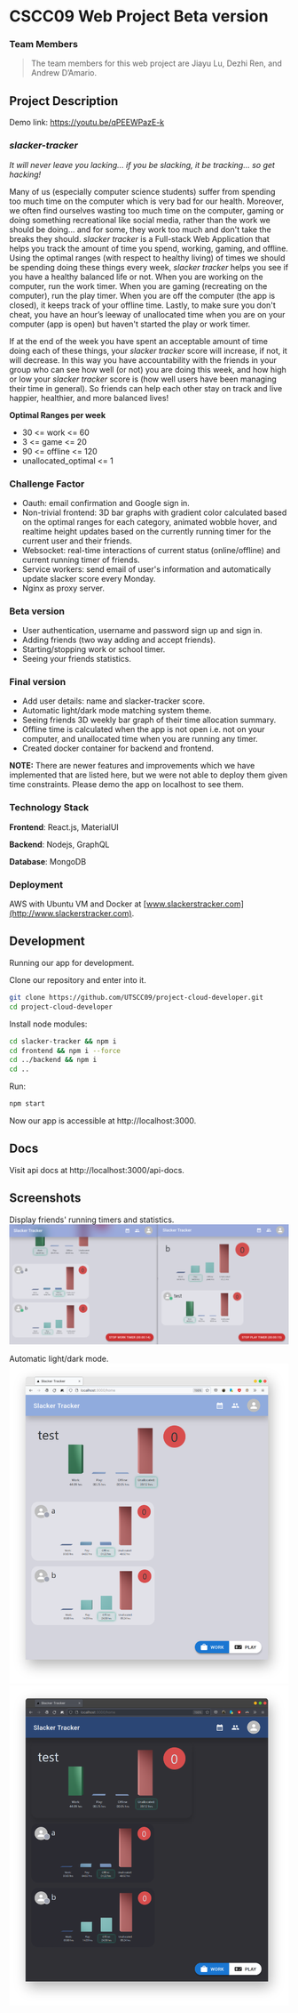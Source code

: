 # CSCC09 Web Project Beta version

### Team Members

> The team members for this web project are Jiayu Lu, Dezhi Ren, and Andrew D’Amario.

## Project Description

Demo link: https://youtu.be/qPEEWPazE-k

### *slacker-tracker*

*It will never leave you lacking... if you be slacking, it be tracking... so get hacking!*

Many of us (especially computer science students) suffer from spending too much time on the computer which is very bad for our health. Moreover, we often find ourselves wasting too much time on the computer, gaming or doing something recreational like social media, rather than the work we should be doing... and for some, they work too much and don't take the breaks they should. *slacker tracker* is a Full-stack Web Application that helps you track the amount of time you spend, working, gaming, and offline. Using the optimal ranges (with respect to healthy living) of times we should be spending doing these things every week, *slacker tracker* helps you see if you have a healthy balanced life or not. When you are working on the computer, run the work timer. When you are gaming (recreating on the computer), run the play timer. When you are off the computer (the app is closed), it keeps track of your offline time. Lastly, to make sure you don't cheat, you have an hour’s leeway of unallocated time when you are on your computer (app is open) but haven't started the play or work timer.

If at the end of the week you have spent an acceptable amount of time doing each of these things, your *slacker tracker* score will increase, if not, it will decrease. In this way you have accountability with the friends in your group who can see how well (or not) you are doing this week, and how high or low your *slacker tracker* score is (how well users have been managing their time in general). So friends can help each other stay on track and live happier, healthier, and more balanced lives!

**Optimal Ranges per week**

- 30 <= work <= 60
- 3 <= game <= 20
- 90 <= offline <= 120
- unallocated_optimal <= 1

### Challenge Factor

* Oauth: email confirmation and Google sign in.
* Non-trivial frontend: 3D bar graphs with gradient color calculated based on the optimal ranges for each category, animated wobble hover, and realtime height updates based on the currently running timer for the current user and their friends.
* Websocket: real-time interactions of current status (online/offline) and current running timer of friends.
* Service workers: send email of user's information and automatically update slacker score every Monday.
* Nginx as proxy server.

### Beta version

* User authentication, username and password sign up and sign in.
* Adding friends (two way adding and accept friends).
* Starting/stopping work or school timer.
* Seeing your friends statistics.

### Final version

* Add user details: name and slacker-tracker score.
* Automatic light/dark mode matching system theme.
* Seeing friends 3D weekly bar graph of their time allocation summary.
* Offline time is calculated when the app is not open i.e. not on your computer, and unallocated time when you are running any timer.
* Created docker container for backend and frontend.

**NOTE:** There are newer features and improvements which we have implemented that are listed here, but we were not able to deploy them given time constraints. Please demo the app on localhost to see them.

### Technology Stack

**Frontend**: React.js, MaterialUI

**Backend**: Nodejs, GraphQL

**Database**: MongoDB

### Deployment

AWS with Ubuntu VM and Docker at [www.slackerstracker.com](http://www.slackerstracker.com).

## Development

Running our app for development.

Clone our repository and enter into it.
```sh
git clone https://github.com/UTSCC09/project-cloud-developer.git
cd project-cloud-developer
```

Install node modules:
```sh
cd slacker-tracker && npm i
cd frontend && npm i --force
cd ../backend && npm i
cd ..
```

Run:
```sh
npm start
```

Now our app is accessible at http://localhost:3000.

## Docs

Visit api docs at http://localhost:3000/api-docs.

## Screenshots

Display friends' running timers and statistics.
![](slacker-tracker/media/Screenshot%20from%202022-08-03%2023-11-19.png)

Automatic light/dark mode.
![](slacker-tracker/media/Screenshot%20from%202022-08-03%2023-09-00.png)
![](slacker-tracker/media/Screenshot%20from%202022-08-03%2023-08-37.png)
